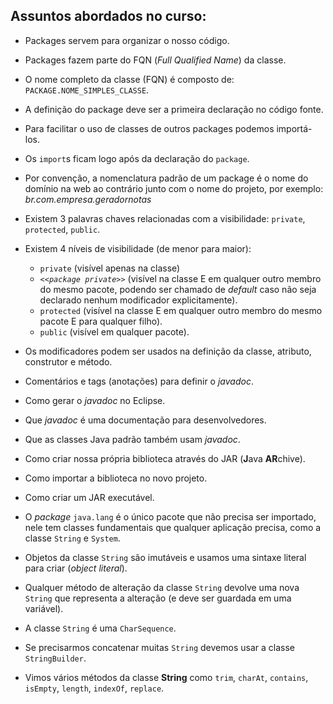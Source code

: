 ## Assuntos abordados no curso: 

- Packages servem para organizar o nosso código.
- Packages fazem parte do FQN (*Full Qualified Name*) da classe.
- O nome completo da classe (FQN) é composto de: `PACKAGE.NOME_SIMPLES_CLASSE`.
- A definição do package deve ser a primeira declaração no código fonte.
- Para facilitar o uso de classes de outros packages podemos importá-los.
- Os `import`s ficam logo após da declaração do `package`.
- Por convenção, a nomenclatura padrão de um package é o nome do domínio na web ao contrário junto com o nome do projeto, por exemplo: *br.com.empresa.geradornotas*
- Existem 3 palavras chaves relacionadas com a visibilidade: `private`,  `protected`, `public`.
- Existem 4 níveis de visibilidade (de menor para maior): 
  - `private` (visível apenas na classe)
  - *`<<package private>>`* (visível na classe E em qualquer outro membro do mesmo pacote, podendo ser chamado de *default* caso não seja declarado nenhum modificador explicitamente).
  - `protected` (visível na classe E em qualquer outro membro do mesmo pacote E para qualquer filho).
  - `public` (visível em qualquer pacote).
- Os modificadores podem ser usados na definição da classe, atributo, construtor e método.
- Comentários e tags (anotações) para definir o *javadoc*.
- Como gerar o *javadoc* no Eclipse.
- Que *javadoc* é uma documentação para desenvolvedores.
- Que as classes Java padrão também usam *javadoc*.
- Como criar nossa própria biblioteca através do JAR (**J**ava **AR**chive).
- Como importar a biblioteca no novo projeto.
- Como criar um JAR executável.

- O *package* `java.lang` é o único pacote que não precisa ser importado, nele tem classes fundamentais que qualquer aplicação precisa, como a classe `String` e `System`.
- Objetos da classe `String` são imutáveis e usamos uma sintaxe literal para criar (*object literal*).
- Qualquer método de alteração da classe `String` devolve uma nova `String` que representa a alteração (e deve ser guardada em uma variável).
- A classe `String` é uma `CharSequence`.
- Se precisarmos concatenar muitas `String` devemos usar a classe `StringBuilder`.
- Vimos vários métodos da classe **String** como `trim`, `charAt`, `contains`, `isEmpty`, `length`, `indexOf`, `replace`.
